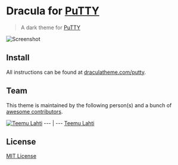 # Dracula for [PuTTY](http://www.putty.org/)

> A dark theme for [PuTTY](http://www.putty.org/)

![Screenshot]()

## Install

All instructions can be found at [draculatheme.com/putty](https://draculatheme.com/putty).

## Team

This theme is maintained by the following person(s) and a bunch of [awesome contributors](https://github.com/dracula/template/graphs/contributors).

[![Teemu Lahti](https://avatars0.githubusercontent.com/u/294353?v=3&s=70)](https://github.com/teeli)
--- | ---
[Teemu Lahti](https://github.com/teeli)

## License

[MIT License](./LICENSE)

